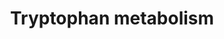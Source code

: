 ---
annotations:
- id: PW:0000003
  parent: signaling pathway
  type: Pathway Ontology
  value: signaling pathway
- id: PW:0000002
  parent: classic metabolic pathway
  type: Pathway Ontology
  value: classic metabolic pathway
- id: PW:0000054
  parent: classic metabolic pathway
  type: Pathway Ontology
  value: tryptophan metabolic pathway
- id: PW:0001238
  parent: classic metabolic pathway
  type: Pathway Ontology
  value: indoleamine and related compounds biosynthetic pathway
- id: PW:0001280
  parent: classic metabolic pathway
  type: Pathway Ontology
  value: tryptophan biosynthetic pathway
- id: PW:0001281
  parent: classic metabolic pathway
  type: Pathway Ontology
  value: tryptophan degradation pathway
- id: PW:0000004
  parent: regulatory pathway
  type: Pathway Ontology
  value: regulatory pathway
- id: PW:0001282
  parent: classic metabolic pathway
  type: Pathway Ontology
  value: kynurenine metabolic pathway
- id: CL:0000577
  parent: native cell
  type: Cell Type Ontology
  value: type EC enteroendocrine cell
- id: PW:0000444
  parent: classic metabolic pathway
  type: Pathway Ontology
  value: indoleamine and related compounds metabolic pathway
- id: CL:0000458
  parent: native cell
  type: Cell Type Ontology
  value: serotonin secreting cell
- id: CL:0000504
  parent: native cell
  type: Cell Type Ontology
  value: enterochromaffin-like cell
- id: PW:0000370
  parent: regulatory pathway
  type: Pathway Ontology
  value: aryl hydrocarbon receptor signaling pathway
authors:
- L.M.Ferrante
- MaintBot
- AlexanderPico
- Khanspers
- AdrienDefay
- Egonw
- DeSl
- Fehrhart
- Finterly
citedin:
- link: PMC7329820
  title: Citalopram-induced pathways regulation and tentative treatment-outcome-predicting
    biomarkers in lymphoblastoid cell lines from depression patients (2020)
- link: 10.1159/000535120
  title: Human Monocytes Exposed to SARS-CoV-2 Display Features of Innate Immune Memory
    Producing High Levels of CXCL10 upon Restimulation (2023)
- link: PMC11768370
  title: 'Etodolac Single Dose Metabolic Profile Elucidation: Pharmacokinetics and
    Adverse Events in Healthy Volunteers (2025)'
- link: PMC10042855
  title: Genetic risk of depression is different in subgroups of dietary ratio of
    tryptophan to large neutral amino acids (2023)
communities: []
description: 'This pathway describes the metabolism of tryptophan, an essential amino
  acid. Originally adapted from: [KEGG](https://www.genome.jp/kegg-bin/show_pathway?hsa00380),
  and expanded with information from [Agus 2018](https://doi.org/10.1016/j.chom.2018.05.003),
  [Dehhaghi 2019](https://doi.org/10.1177/1178646919852996), and [Gao 2020](https://doi.org/10.1093/advances/nmz127).  "The
  tryptophan (Trp) metabolism follows three major pathways in the gastrointestinal
  tract: 1. direct transformation of Trp, including ligands of the aryl hydrocarbon
  receptor (AhR), by the gut microbiota; 2. through the kynurenine pathway in both
  immune and epithelial cells via indoleamine 2,3-dioxygenase (IDO) 1; 3. the serotonin
  (5-hydroxytryptamine [5-HT]) production pathway in enterochromaffin cells via Trp
  hydroxylase 1 (TpH1)." [Agus 2018](https://doi.org/10.1016/j.chom.2018.05.003).  Proteins
  on this pathway have targeted assays available via the [CPTAC Assay Portal](https://assays.cancer.gov/available_assays?wp_id=WP465). '
last-edited: 2025-03-03
ndex: 332e6850-8b61-11eb-9e72-0ac135e8bacf
organisms:
- Homo sapiens
redirect_from:
- /index.php/Pathway:WP465
- /instance/WP465
- /instance/WP465_r137474
revision: r137474
schema-jsonld:
- '@context': https://schema.org/
  '@id': https://wikipathways.github.io/pathways/WP465.html
  '@type': Dataset
  creator:
    '@type': Organization
    name: WikiPathways
  description: 'This pathway describes the metabolism of tryptophan, an essential
    amino acid. Originally adapted from: [KEGG](https://www.genome.jp/kegg-bin/show_pathway?hsa00380),
    and expanded with information from [Agus 2018](https://doi.org/10.1016/j.chom.2018.05.003),
    [Dehhaghi 2019](https://doi.org/10.1177/1178646919852996), and [Gao 2020](https://doi.org/10.1093/advances/nmz127).  "The
    tryptophan (Trp) metabolism follows three major pathways in the gastrointestinal
    tract: 1. direct transformation of Trp, including ligands of the aryl hydrocarbon
    receptor (AhR), by the gut microbiota; 2. through the kynurenine pathway in both
    immune and epithelial cells via indoleamine 2,3-dioxygenase (IDO) 1; 3. the serotonin
    (5-hydroxytryptamine [5-HT]) production pathway in enterochromaffin cells via
    Trp hydroxylase 1 (TpH1)." [Agus 2018](https://doi.org/10.1016/j.chom.2018.05.003).  Proteins
    on this pathway have targeted assays available via the [CPTAC Assay Portal](https://assays.cancer.gov/available_assays?wp_id=WP465). '
  keywords:
  - (S)-3-Hydroxybutyryl-CoA
  - 1.5.1.-
  - 2-Amino-3-carboxymuconate
  - 2-Aminomuconate
  - 2-Oxoadipate
  - 3-Hydroxy-L-kynurenine
  - 3-Hydroxyanthranilate
  - 3-Hydroxykynurenamine
  - 4,6-Dihydroxyquinoline
  - 4,8-Dihydroxyquinoline
  - 4-(2-Amino-3-hydroxyphenyl)-2,4-dioxobutanoate
  - 4-aminobenzoic acid
  - 4.1.1.-
  - 5-Hydroxy-L-tryptophan
  - 5-Hydroxy-N-formylkynurenine
  - 5-Hydroxyindoleacetaldehyde
  - 5-Hydroxyindoleacetate
  - 5-Hydroxykynurenine
  - 5-Methoxyindoleacetate
  - 5-hydroxykynurenamine
  - 6-Hydroxymelatonin
  - AADAT
  - AANAT
  - ACAT1
  - ACMSD
  - AFMID
  - AHR
  - ALDH2
  - ALDH8A1
  - AOC1
  - AOX1
  - ASMT
  - Acetoacetyl-CoA
  - Acetyl-CoA
  - Anthranilate
  - ArAT
  - Butyrate
  - CAT
  - CYP1A1
  - Cinnavalininate
  - Crotonoyl-CoA
  - DDC
  - DLD
  - ECHS1
  - Formyl-5-hydroxykynurenamine
  - Formyl-N-acetyl-5-methoxykynurenamine
  - Formylkynurenine
  - GCDH
  - Glutaryl-CoA
  - HAAO
  - HADH
  - HDAC
  - IA
  - IDO1
  - IDO2
  - IL4I1
  - ILA
  - INDO2
  - INMT
  - IPA
  - Indican
  - Indole
  - Indole acetic glutamine
  - Indole-3-acetaldehyde
  - Indole-3-acetamide
  - Indole-3-acetate
  - Indole-3-aldehyde
  - Indolepyruvate
  - Indolyl acryloyl glycine
  - KMO
  - KYAT1
  - KYAT2
  - KYAT3
  - KYAT4
  - KYNU
  - Kynurenic Acid
  - L-Kynurenine
  - L-Tryptophan
  - MAOA
  - Melatonin
  - N-Acetylserotonin
  - N-Methylserotonin
  - N-Methyltryptamine
  - N-formylanthranilate
  - Quinaldic Acid
  - Quinolinate
  - SCFAs
  - STAT1
  - Serotonin
  - TDO2
  - TMO
  - TNA
  - TPH2
  - TpH1
  - Tryptamine
  - Tryptophol
  - Tyramine
  - Xanthurenic acid
  - acdA
  - alpha-tocopherol
  - cholate
  - fldB
  - fldC
  - fldH
  - indole-sulfonic acid
  - picolinate
  - porB
  - skatole
  license: CC0
  name: Tryptophan metabolism
seo: CreativeWork
title: Tryptophan metabolism
wpid: WP465
---